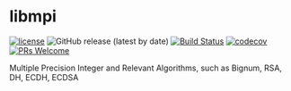 # libmpi

[![license](https://img.shields.io/badge/license-MIT-brightgreen.svg?style=flat)](https://github.com/vxfury/libmpi/blob/master/LICENSE)
![GitHub release (latest by date)](https://img.shields.io/github/v/release/vxfury/libmpi?color=red&label=release)
[![Build Status](https://travis-ci.org/vxfury/libmpi.svg?branch=master)](https://travis-ci.org/vxfury/libmpi)
[![codecov](https://codecov.io/gh/vxfury/libmpi/branch/master/graph/badge.svg?token=FtsybxqPZU)](https://codecov.io/gh/vxfury/libmpi)
[![PRs Welcome](https://img.shields.io/badge/PRs-welcome-brightgreen.svg)](https://github.com/vxfury/libmpi/pulls)

Multiple Precision Integer and Relevant Algorithms, such as Bignum, RSA, DH, ECDH, ECDSA
